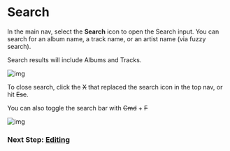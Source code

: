 # Search

In the main nav, select the **Search** icon to open the Search input. You can search for an album name, a track name, or an artist name (via fuzzy search).

Search results will include Albums and Tracks.

![img](/screenshots/45_search.png)

To close search, click the ~~X~~ that replaced the search icon in the top nav, or hit ~~Esc~~.

You can also toggle the search bar with ~~Cmd~~ + ~~F~~

![img](/screenshots/46_search.png)

### Next Step: **[Editing](https://voltra.co/docs/editing/)**
